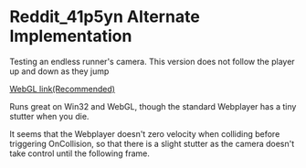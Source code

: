 # Reddit_41p5yn Alternate Implementation
Testing an endless runner's camera.
This version does not follow the player up and down as they jump

[WebGL link(Recommended)](http://hotrian.com/reddit_41p5yn_webgl_alternate/)

Runs great on Win32 and WebGL, though the standard Webplayer has a tiny stutter when you die.

It seems that the Webplayer doesn't zero velocity when colliding before triggering OnCollision, so that there is a slight stutter as the camera doesn't take control until the following frame.
